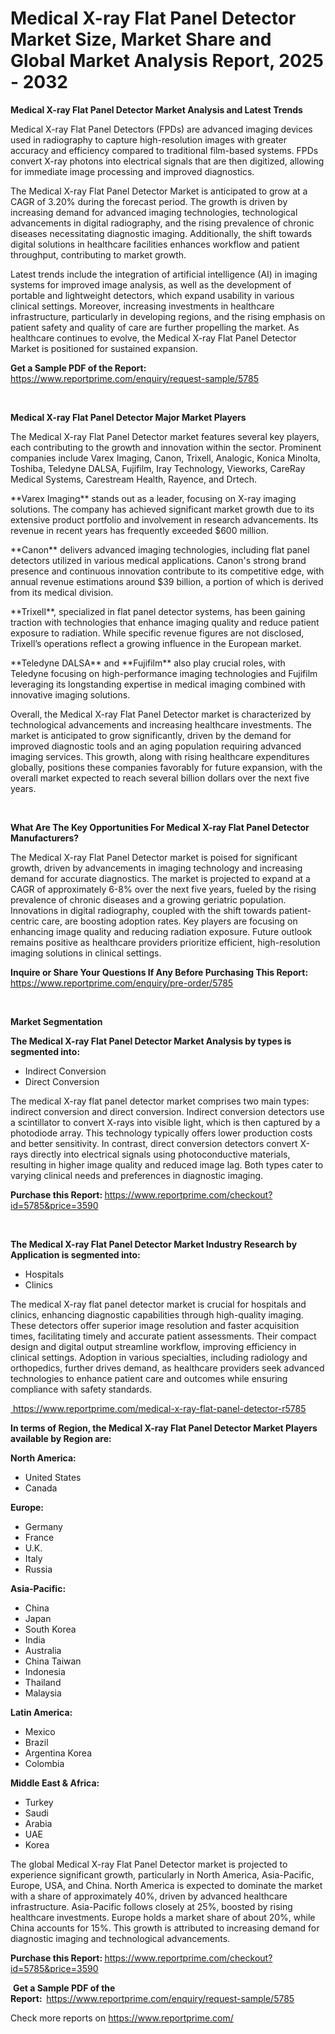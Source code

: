 <p><h1>Medical X-ray Flat Panel Detector Market Size, Market Share and Global Market Analysis Report, 2025 - 2032</h1></p><p><strong>Medical X-ray Flat Panel Detector Market Analysis and Latest Trends</strong></p>
<p><p>Medical X-ray Flat Panel Detectors (FPDs) are advanced imaging devices used in radiography to capture high-resolution images with greater accuracy and efficiency compared to traditional film-based systems. FPDs convert X-ray photons into electrical signals that are then digitized, allowing for immediate image processing and improved diagnostics.</p><p>The Medical X-ray Flat Panel Detector Market is anticipated to grow at a CAGR of 3.20% during the forecast period. The growth is driven by increasing demand for advanced imaging technologies, technological advancements in digital radiography, and the rising prevalence of chronic diseases necessitating diagnostic imaging. Additionally, the shift towards digital solutions in healthcare facilities enhances workflow and patient throughput, contributing to market growth.</p><p>Latest trends include the integration of artificial intelligence (AI) in imaging systems for improved image analysis, as well as the development of portable and lightweight detectors, which expand usability in various clinical settings. Moreover, increasing investments in healthcare infrastructure, particularly in developing regions, and the rising emphasis on patient safety and quality of care are further propelling the market. As healthcare continues to evolve, the Medical X-ray Flat Panel Detector Market is positioned for sustained expansion.</p></p>
<p><strong>Get a Sample PDF of the Report:&nbsp;</strong> <a href="https://www.reportprime.com/enquiry/request-sample/5785?utm_campaign=2996&utm_medium=2&utm_source=Github&utm_content=ia&utm_term=19032025&utm_id=medical-x-ray-flat-panel-detector">https://www.reportprime.com/enquiry/request-sample/5785</a></p>
<p>&nbsp;</p>
<p><strong>Medical X-ray Flat Panel Detector Major Market Players</strong></p>
<p><p>The Medical X-ray Flat Panel Detector market features several key players, each contributing to the growth and innovation within the sector. Prominent companies include Varex Imaging, Canon, Trixell, Analogic, Konica Minolta, Toshiba, Teledyne DALSA, Fujifilm, Iray Technology, Vieworks, CareRay Medical Systems, Carestream Health, Rayence, and Drtech.</p><p>**Varex Imaging** stands out as a leader, focusing on X-ray imaging solutions. The company has achieved significant market growth due to its extensive product portfolio and involvement in research advancements. Its revenue in recent years has frequently exceeded $600 million.</p><p>**Canon** delivers advanced imaging technologies, including flat panel detectors utilized in various medical applications. Canon's strong brand presence and continuous innovation contribute to its competitive edge, with annual revenue estimations around $39 billion, a portion of which is derived from its medical division.</p><p>**Trixell**, specialized in flat panel detector systems, has been gaining traction with technologies that enhance imaging quality and reduce patient exposure to radiation. While specific revenue figures are not disclosed, Trixell’s operations reflect a growing influence in the European market.</p><p>**Teledyne DALSA** and **Fujifilm** also play crucial roles, with Teledyne focusing on high-performance imaging technologies and Fujifilm leveraging its longstanding expertise in medical imaging combined with innovative imaging solutions.</p><p>Overall, the Medical X-ray Flat Panel Detector market is characterized by technological advancements and increasing healthcare investments. The market is anticipated to grow significantly, driven by the demand for improved diagnostic tools and an aging population requiring advanced imaging services. This growth, along with rising healthcare expenditures globally, positions these companies favorably for future expansion, with the overall market expected to reach several billion dollars over the next five years.</p></p>
<p>&nbsp;</p>
<p><strong>What Are The Key Opportunities For Medical X-ray Flat Panel Detector Manufacturers?</strong></p>
<p><p>The Medical X-ray Flat Panel Detector market is poised for significant growth, driven by advancements in imaging technology and increasing demand for accurate diagnostics. The market is projected to expand at a CAGR of approximately 6-8% over the next five years, fueled by the rising prevalence of chronic diseases and a growing geriatric population. Innovations in digital radiography, coupled with the shift towards patient-centric care, are boosting adoption rates. Key players are focusing on enhancing image quality and reducing radiation exposure. Future outlook remains positive as healthcare providers prioritize efficient, high-resolution imaging solutions in clinical settings.</p></p>
<p><strong>Inquire or Share Your Questions If Any Before Purchasing This Report:</strong> <a href="https://www.reportprime.com/enquiry/pre-order/5785?utm_campaign=2996&utm_medium=2&utm_source=Github&utm_content=ia&utm_term=19032025&utm_id=medical-x-ray-flat-panel-detector">https://www.reportprime.com/enquiry/pre-order/5785</a></p>
<p>&nbsp;</p>
<p><strong>Market Segmentation</strong></p>
<p><strong>The Medical X-ray Flat Panel Detector Market Analysis by types is segmented into:</strong></p>
<p><ul><li>Indirect Conversion</li><li>Direct Conversion</li></ul></p>
<p><p>The medical X-ray flat panel detector market comprises two main types: indirect conversion and direct conversion. Indirect conversion detectors use a scintillator to convert X-rays into visible light, which is then captured by a photodiode array. This technology typically offers lower production costs and better sensitivity. In contrast, direct conversion detectors convert X-rays directly into electrical signals using photoconductive materials, resulting in higher image quality and reduced image lag. Both types cater to varying clinical needs and preferences in diagnostic imaging.</p></p>
<p><strong>Purchase this Report:&nbsp;</strong><a href="https://www.reportprime.com/checkout?id=5785&price=3590&utm_campaign=2996&utm_medium=2&utm_source=Github&utm_content=ia&utm_term=19032025&utm_id=medical-x-ray-flat-panel-detector">https://www.reportprime.com/checkout?id=5785&price=3590</a></p>
<p>&nbsp;</p>
<p><strong>The Medical X-ray Flat Panel Detector Market Industry Research by Application is segmented into:</strong></p>
<p><ul><li>Hospitals</li><li>Clinics</li></ul></p>
<p><p>The medical X-ray flat panel detector market is crucial for hospitals and clinics, enhancing diagnostic capabilities through high-quality imaging. These detectors offer superior image resolution and faster acquisition times, facilitating timely and accurate patient assessments. Their compact design and digital output streamline workflow, improving efficiency in clinical settings. Adoption in various specialties, including radiology and orthopedics, further drives demand, as healthcare providers seek advanced technologies to enhance patient care and outcomes while ensuring compliance with safety standards.</p></p>
<p><a href="https://www.reportprime.com/medical-x-ray-flat-panel-detector-r5785?utm_campaign=2996&utm_medium=2&utm_source=Github&utm_content=ia&utm_term=19032025&utm_id=medical-x-ray-flat-panel-detector">&nbsp;https://www.reportprime.com/medical-x-ray-flat-panel-detector-r5785</a></p>
<p><strong>In terms of Region, the Medical X-ray Flat Panel Detector Market Players available by Region are:</strong></p>
<p>
    <p> <strong> North America: </strong>
        <ul>
            <li>United States</li>
            <li>Canada</li>
        </ul>
        </p> 
    <p> <strong> Europe: </strong>
        <ul>
            <li>Germany</li>
            <li>France</li>
            <li>U.K.</li>
            <li>Italy</li>
            <li>Russia</li>
        </ul>
        </p> 
    <p> <strong> Asia-Pacific: </strong>
        <ul>
            <li>China</li>
            <li>Japan</li>
            <li>South Korea</li>
            <li>India</li>
            <li>Australia</li>
            <li>China Taiwan</li>
            <li>Indonesia</li>
            <li>Thailand</li>
            <li>Malaysia</li>
        </ul>
        </p> 
    <p> <strong> Latin America: </strong>
        <ul>
            <li>Mexico</li>
            <li>Brazil</li>
            <li>Argentina Korea</li>
            <li>Colombia</li>
        </ul>
        </p> 
    <p> <strong> Middle East & Africa: </strong>
        <ul>
            <li>Turkey</li>
            <li>Saudi</li>
            <li>Arabia</li>
            <li>UAE</li>
            <li>Korea</li>
        </ul>
    </p>
    </p>
<p><p>The global Medical X-ray Flat Panel Detector market is projected to experience significant growth, particularly in North America, Asia-Pacific, Europe, USA, and China. North America is expected to dominate the market with a share of approximately 40%, driven by advanced healthcare infrastructure. Asia-Pacific follows closely at 25%, boosted by rising healthcare investments. Europe holds a market share of about 20%, while China accounts for 15%. This growth is attributed to increasing demand for diagnostic imaging and technological advancements.</p></p>
<p><strong>Purchase this Report: </strong><a href="https://www.reportprime.com/checkout?id=5785&price=3590&utm_campaign=2996&utm_medium=2&utm_source=Github&utm_content=ia&utm_term=19032025&utm_id=medical-x-ray-flat-panel-detector">https://www.reportprime.com/checkout?id=5785&price=3590</a></p>
<p>&nbsp;<strong>Get a Sample PDF of the Report:&nbsp;&nbsp;</strong><a href="https://www.reportprime.com/enquiry/request-sample/5785?utm_campaign=2996&utm_medium=2&utm_source=Github&utm_content=ia&utm_term=19032025&utm_id=medical-x-ray-flat-panel-detector">https://www.reportprime.com/enquiry/request-sample/5785</a></p>
<p><strong></strong></p>
<p>Check more reports on <a href="https://www.reportprime.com/?utm_campaign=2996&utm_medium=2&utm_source=Github&utm_content=ia&utm_term=19032025&utm_id=medical-x-ray-flat-panel-detector">https://www.reportprime.com/</a></p>